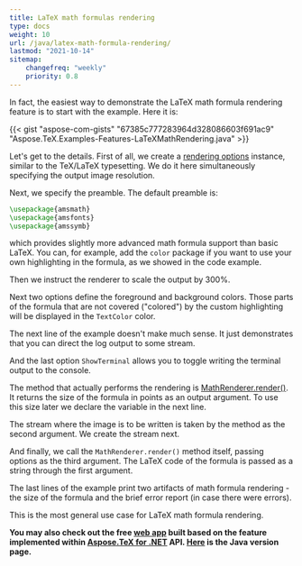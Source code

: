 ```yaml
---
title: LaTeX math formulas rendering
type: docs
weight: 10
url: /java/latex-math-formula-rendering/
lastmod: "2021-10-14"
sitemap:
    changefreq: "weekly"
    priority: 0.8
---
```


In fact, the easiest way to demonstrate the LaTeX math formula rendering feature is to start with the example. Here it is:

{{< gist "aspose-com-gists" "67385c777283964d328086603f691ac9" "Aspose.TeX.Examples-Features-LaTeXMathRendering.java" >}}

Let's get to the details. First of all, we create a [rendering options](https://apireference.aspose.com/tex/java/com.aspose.tex/PngMathRendererOptions) instance, similar to the TeX/LaTeX typesetting. We do it here simultaneously specifying the output image resolution.

Next, we specify the preamble. The default preamble is:
```tex
\usepackage{amsmath}
\usepackage{amsfonts}
\usepackage{amssymb}
```
which provides slightly more advanced math formula support than basic LaTeX. You can, for example, add the `color` package if you want to use your own highlighting in the formula, as we showed in the code example.

Then we instruct the renderer to scale the output by 300%.

Next two options define the foreground and background colors. Those parts of the formula that are not covered ("colored") by the custom highlighting will be displayed in the `TextColor` color.

The next line of the example doesn't make much sense. It just demonstrates that you can direct the log output to some stream.

And the last option `ShowTerminal` allows you to toggle writing the terminal output to the console.

The method that actually performs the rendering is [MathRenderer.render()](https://apireference.aspose.com/tex/java/com.aspose.tex/MathRenderer#render-java.lang.String-java.io.OutputStream-com.aspose.tex.MathRendererOptions-com.aspose.tex.Size2D-). It returns the size of the formula in points as an output argument. To use this size later we declare the variable in the next line.

The stream where the image is to be written is taken by the method as the second argument. We create the stream next.

And finally, we call the `MathRenderer.render()` method itself, passing options as the third argument. The LaTeX code of the formula is passed as a string through the first argument.

The last lines of the example print two artifacts of math formula rendering - the size of the formula and the brief error report (in case there were errors).

This is the most general use case for LaTeX math formula rendering.

**You may also check out the free [web app](https://products.aspose.app/tex/mathrenderer) built based on the feature implemented within [Aspose.TeX for .NET](https://products.aspose.com/tex/net/) API. [Here](https://products.aspose.com/tex/java/) is the Java version page.**